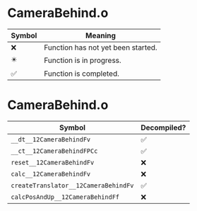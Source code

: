 # CameraBehind.o
| Symbol | Meaning 
| ------------- | ------------- 
| :x: | Function has not yet been started. 
| :eight_pointed_black_star: | Function is in progress. 
| :white_check_mark: | Function is completed. 


# CameraBehind.o
| Symbol | Decompiled? |
| ------------- | ------------- |
| `__dt__12CameraBehindFv` | :white_check_mark: |
| `__ct__12CameraBehindFPCc` | :white_check_mark: |
| `reset__12CameraBehindFv` | :x: |
| `calc__12CameraBehindFv` | :x: |
| `createTranslator__12CameraBehindFv` | :white_check_mark: |
| `calcPosAndUp__12CameraBehindFf` | :x: |
